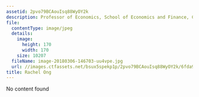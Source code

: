 ```yaml
---
assetid: 2pvo79BCAouIsq88WyOY2k
description: Professor of Economics, School of Economics and Finance, Curtin University
file:
  contentType: image/jpeg
  details:
    image:
      height: 170
      width: 170
    size: 10207
  fileName: image-20180306-146703-uu4vpe.jpg
  url: //images.ctfassets.net/bsux5spekp1p/2pvo79BCAouIsq88WyOY2k/6fda989773a7ad4c54b1e144a613fb9a/image-20180306-146703-uu4vpe.jpg
title: Rachel Ong
---
```

No content found